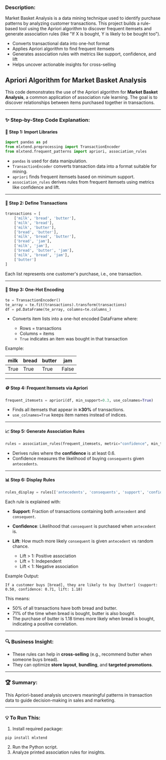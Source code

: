 ### Description:

Market Basket Analysis is a data mining technique used to identify purchase patterns by analyzing customer transactions. This project builds a rule-based tool using the Apriori algorithm to discover frequent itemsets and generate association rules (like "If X is bought, Y is likely to be bought too").

- Converts transactional data into one-hot format
- Applies Apriori algorithm to find frequent itemsets
- Generates association rules with metrics like support, confidence, and lift
- Helps uncover actionable insights for cross-selling

## Apriori Algorithm for Market Basket Analysis

This code demonstrates the use of the Apriori algorithm for **Market Basket Analysis**, a common application of association rule learning. The goal is to discover relationships between items purchased together in transactions.

---

### ✨ Step-by-Step Code Explanation:

#### 🔧 Step 1: Import Libraries

```python
import pandas as pd
from mlxtend.preprocessing import TransactionEncoder
from mlxtend.frequent_patterns import apriori, association_rules
```

* `pandas` is used for data manipulation.
* `TransactionEncoder` converts transaction data into a format suitable for mining.
* `apriori` finds frequent itemsets based on minimum support.
* `association_rules` derives rules from frequent itemsets using metrics like confidence and lift.

---

#### 👥 Step 2: Define Transactions

```python
transactions = [
    ['milk', 'bread', 'butter'],
    ['milk', 'bread'],
    ['milk', 'butter'],
    ['bread', 'butter'],
    ['milk', 'bread', 'butter'],
    ['bread', 'jam'],
    ['milk', 'jam'],
    ['bread', 'butter', 'jam'],
    ['milk', 'bread', 'jam'],
    ['butter']
]
```

Each list represents one customer's purchase, i.e., one transaction.

---

#### 🔄 Step 3: One-Hot Encoding

```python
te = TransactionEncoder()
te_array = te.fit(transactions).transform(transactions)
df = pd.DataFrame(te_array, columns=te.columns_)
```

* Converts item lists into a one-hot encoded DataFrame where:

  * Rows = transactions
  * Columns = items
  * `True` indicates an item was bought in that transaction

Example:

| milk | bread | butter | jam   |
| ---- | ----- | ------ | ----- |
| True | True  | True   | False |

---

#### 🪙 Step 4: Frequent Itemsets via Apriori

```python
frequent_itemsets = apriori(df, min_support=0.3, use_colnames=True)
```

* Finds all itemsets that appear in **≥30%** of transactions.
* `use_colnames=True` keeps item names instead of indices.

---

#### 📈 Step 5: Generate Association Rules

```python
rules = association_rules(frequent_itemsets, metric="confidence", min_threshold=0.6)
```

* Derives rules where the **confidence** is at least 0.6.
* Confidence measures the likelihood of buying `consequents` given `antecedents`.

---

#### 📊 Step 6: Display Rules

```python
rules_display = rules[['antecedents', 'consequents', 'support', 'confidence', 'lift']]
```

Each rule is explained with:

* **Support**: Fraction of transactions containing both `antecedent` and `consequent`.
* **Confidence**: Likelihood that `consequent` is purchased when `antecedent` is.
* **Lift**: How much more likely `consequent` is given `antecedent` vs random chance.

  * Lift > 1: Positive association
  * Lift = 1: Independent
  * Lift < 1: Negative association

Example Output:

```
If a customer buys [bread], they are likely to buy [butter] (support: 0.50, confidence: 0.71, lift: 1.18)
```

This means:

* 50% of all transactions have both bread and butter.
* 71% of the time when bread is bought, butter is also bought.
* The purchase of butter is 1.18 times more likely when bread is bought, indicating a positive correlation.

---

### 🔍 Business Insight:

* These rules can help in **cross-selling** (e.g., recommend butter when someone buys bread).
* They can optimize **store layout**, **bundling**, and **targeted promotions**.

---

### 🏆 Summary:

This Apriori-based analysis uncovers meaningful patterns in transaction data to guide decision-making in sales and marketing.

---

### 💡 To Run This:

1. Install required package:

```bash
pip install mlxtend
```

2. Run the Python script.
3. Analyze printed association rules for insights.
